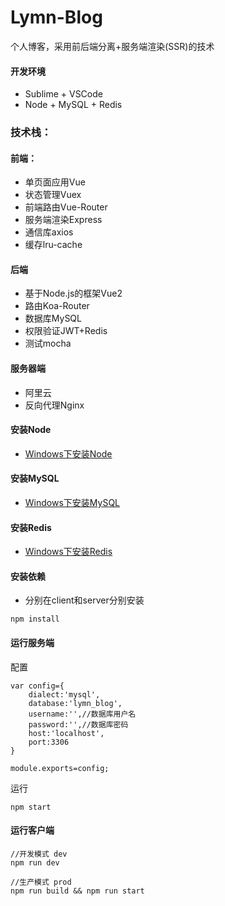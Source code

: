 # Lymn-Blog

个人博客，采用前后端分离+服务端渲染(SSR)的技术

#### 开发环境

* Sublime + VSCode
* Node + MySQL + Redis 

### 技术栈：  

#### 前端：
* 单页面应用Vue
* 状态管理Vuex
* 前端路由Vue-Router
* 服务端渲染Express
* 通信库axios
* 缓存lru-cache

#### 后端
* 基于Node.js的框架Vue2
* 路由Koa-Router
* 数据库MySQL
* 权限验证JWT+Redis
* 测试mocha

#### 服务器端
* 阿里云
* 反向代理Nginx

#### 安装Node
* [Windows下安装Node](https://www.cnblogs.com/zhouyu2017/p/6485265.html)

#### 安装MySQL
* [Windows下安装MySQL](https://www.cnblogs.com/reyinever/p/8551977.html)

#### 安装Redis
* [Windows下安装Redis](https://www.cnblogs.com/lezhifang/p/7027903.html)

#### 安装依赖
* 分别在client和server分别安装
```
npm install
```

#### 运行服务端

配置
```
var config={
    dialect:'mysql',
    database:'lymn_blog',
    username:'',//数据库用户名
    password:'',//数据库密码
    host:'localhost',
    port:3306
}

module.exports=config;
```

运行
```
npm start
```

#### 运行客户端

```
//开发模式 dev
npm run dev

//生产模式 prod
npm run build && npm run start
```